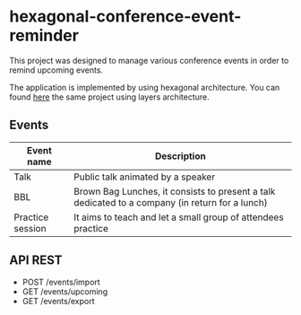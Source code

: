 # hexagonal-conference-event-reminder

This project was designed to manage various conference events
in order to remind upcoming events.

The application is implemented by using hexagonal architecture.
You can found [here](https://github.com/kevin-llps/conference-event-reminder) the same project using layers
architecture.

## Events

| Event name       | Description                                                                                     |
|------------------|-------------------------------------------------------------------------------------------------|
| Talk             | Public talk animated by a speaker                                                               |
| BBL              | Brown Bag Lunches, it consists to present a talk dedicated to a company (in return for a lunch) |
| Practice session | It aims to teach and let a small group of attendees practice                                    |

## API REST

- POST /events/import
- GET /events/upcoming
- GET /events/export